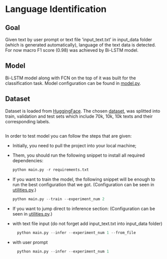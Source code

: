 # Language Identification
## Goal
Given text by user prompt or text file 'input_text.txt' in input_data folder (which is generated automatically), language of the text data is detected. For now macro F1 score (0.98) was achieved by Bi-LSTM model.
## Model 
Bi-LSTM model along with FCN on the top of it was built for the classification task. Model configuration can be found in [model.py](model.py).

## Dataset
Dataset is loaded from [HuggingFace](https://www.huggingface.com). The chosen [dataset](https://huggingface.co/datasets/papluca/language-identification), was splitted into train, validation and test sets which include 70k, 10k, 10k texts and their corresponding labels.
## 
In order to test model you can follow the steps that are given: 
* Initially, you need to pull the project into your local machine; 
* Them, you should run the following snippet to install all required dependencies: 
  ```python
  python main.py -r requirements.txt
* If you want to train the model, the following snippet will be enough to run the best configuration that we got. (Configuration can be seen in [utilities.py](utilities.py).) 
  ```python
  python main.py --train --experiment_num 2

* If you want to jump direct to inference section: (Configuration can be seen in [utilities.py](utilities.py).)
  
* with text file input (do not forget add input_text.txt into input_data folder)
    ```python
      python main.py --infer --experiment_num 1 --from_file
* with user prompt
    ```python
      python main.py --infer --experiment_num 1

  
  
